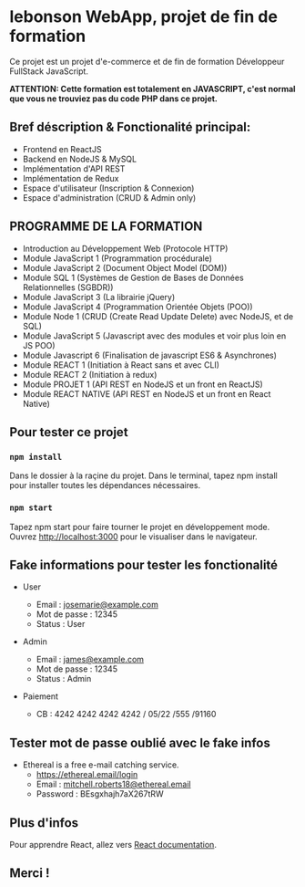 # lebonson WebApp, projet de fin de formation

Ce projet est un projet d'e-commerce et de fin de formation Développeur FullStack JavaScript.

**ATTENTION: Cette formation est totalement en JAVASCRIPT, c'est normal que vous ne trouviez pas du code PHP dans ce projet.**


## Bref déscription & Fonctionalité principal:

* Frontend en ReactJS
* Backend en NodeJS & MySQL
* Implémentation d'API REST
* Implémentation de Redux
* Espace d'utilisateur (Inscription & Connexion)
* Espace d'administration (CRUD & Admin only)


## PROGRAMME DE LA FORMATION

* Introduction au Développement Web (Protocole HTTP)
* Module JavaScript 1 (Programmation procédurale)
* Module JavaScript 2 (Document Object Model (DOM))
* Module SQL 1 (Systèmes de Gestion de Bases de Données Relationnelles (SGBDR))
* Module JavaScript 3 (La librairie jQuery)
* Module JavaScript 4 (Programmation Orientée Objets (POO))
* Module Node 1 (CRUD (Create Read Update Delete) avec NodeJS, et de SQL)
* Module JavaScript 5 (Javascript avec des modules et voir plus loin en JS POO)
* Module Javascript 6 (Finalisation de javascript ES6 & Asynchrones)
* Module REACT 1 (Initiation à React sans et avec CLI)
* Module REACT 2 (Initiation à redux)
* Module PROJET 1 (API REST en NodeJS et un front en ReactJS)
* Module REACT NATIVE (API REST en NodeJS et un front en React Native)


## Pour tester ce projet

### `npm install`

Dans le dossier à la raçine du projet.
Dans le terminal, tapez npm install pour installer toutes les dépendances nécessaires.


### `npm start`

Tapez npm start pour faire tourner le projet en développement mode.
Ouvrez [http://localhost:3000](http://localhost:3000) pour le visualiser dans le navigateur.

## Fake informations pour tester les fonctionalité

* User
  - Email : josemarie@example.com
  - Mot de passe : 12345
  - Status : User

* Admin
  - Email : james@example.com
  - Mot de passe : 12345
  - Status : Admin

* Paiement
  - CB : 4242 4242 4242 4242 / 05/22 /555 /91160


## Tester mot de passe oublié avec le fake infos

* Ethereal is a free e-mail catching service.
  - https://ethereal.email/login
  - Email : mitchell.roberts18@ethereal.email
  - Password : BEsgxhajh7aX267tRW


## Plus d'infos

Pour apprendre React, allez vers [React documentation](https://reactjs.org/).

## Merci !
